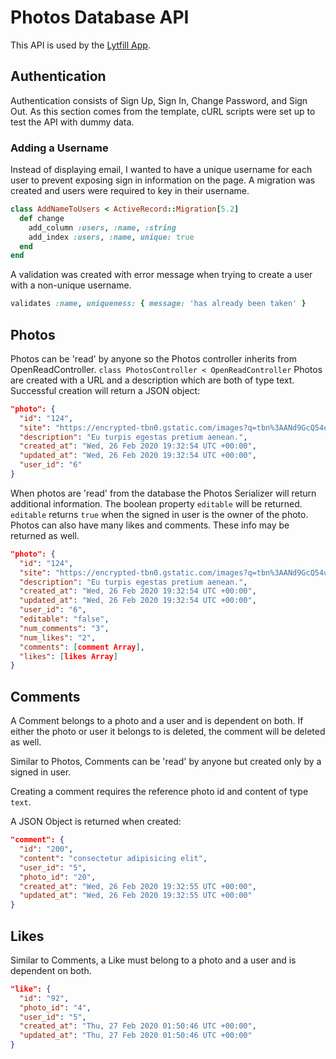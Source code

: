 # Photos Database API

This API is used by the [Lytfill App](https://github.com/jingjielim/photos-app).

## Authentication

Authentication consists of Sign Up, Sign In, Change Password, and Sign Out. As this section comes from the template, cURL scripts were set up to test the API with dummy data.

### Adding a Username

Instead of displaying email,  I wanted to have a unique username for each user to prevent exposing sign in information on the page. A migration was created and users were required to key in their username.

```rb
class AddNameToUsers < ActiveRecord::Migration[5.2]
  def change
    add_column :users, :name, :string
    add_index :users, :name, unique: true
  end
end
```

A validation was created with error message when trying to create a user with a non-unique username.

```rb
validates :name, uniqueness: { message: 'has already been taken' }
```

## Photos

Photos can be 'read' by anyone so the Photos controller inherits from OpenReadController. 
`class PhotosController < OpenReadController`
Photos are created with a URL and a description which are both of type text. 
Successful creation will return a JSON object:

```JSON
"photo": {
  "id": "124",
  "site": "https://encrypted-tbn0.gstatic.com/images?q=tbn%3AANd9GcQ54uZCOn4itorQ7Rzn46YalLLaANQXaldN5dCo2Y9pC2Qz5wJd",
  "description": "Eu turpis egestas pretium aenean.",
  "created_at": "Wed, 26 Feb 2020 19:32:54 UTC +00:00",
  "updated_at": "Wed, 26 Feb 2020 19:32:54 UTC +00:00",
  "user_id": "6"
}
```
When photos are 'read' from the database the Photos Serializer will return additional information. The boolean property `editable` will be returned. `editable` returns `true` when the signed in user is the owner of the photo.
Photos can also have many likes and comments. These info may be returned as well. 

```json
"photo": {
  "id": "124",
  "site": "https://encrypted-tbn0.gstatic.com/images?q=tbn%3AANd9GcQ54uZCOn4itorQ7Rzn46YalLLaANQXaldN5dCo2Y9pC2Qz5wJd",
  "description": "Eu turpis egestas pretium aenean.",
  "created_at": "Wed, 26 Feb 2020 19:32:54 UTC +00:00",
  "updated_at": "Wed, 26 Feb 2020 19:32:54 UTC +00:00",
  "user_id": "6",
  "editable": "false",
  "num_comments": "3",
  "num_likes": "2",
  "comments": [comment Array],
  "likes": [likes Array]
}
```

## Comments

A Comment belongs to a photo and a user and is dependent on both. If either the photo or user it belongs to is deleted, the comment will be deleted as well.

Similar to Photos, Comments can be 'read' by anyone but created only by a signed in user. 

Creating a comment requires the reference photo id and content of type `text`.

A JSON Object is returned when created: 
```json
"comment": {
  "id": "200",
  "content": "consectetur adipisicing elit",
  "user_id": "5",
  "photo_id": "20",
  "created_at": "Wed, 26 Feb 2020 19:32:55 UTC +00:00",
  "updated_at": "Wed, 26 Feb 2020 19:32:55 UTC +00:00"
}
```

## Likes

Similar to Comments, a Like must belong to a photo and a user and is dependent on both.

```json
"like": {
  "id": "92",
  "photo_id": "4",
  "user_id": "5",
  "created_at": "Thu, 27 Feb 2020 01:50:46 UTC +00:00",
  "updated_at": "Thu, 27 Feb 2020 01:50:46 UTC +00:00"
}
```
